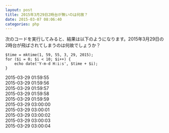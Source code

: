 ```yaml
---
layout: post
title: 2015年3月29日2時台が無いのは何故？
date: 2015-03-07 08:06:40
categories: php
---
```

<p>次のコードを実行してみると、結果は以下のようになります。2015年3月29日の2時台が飛ばされてしまうのは何故でしょうか？</p>

<pre><code>$time = mktime(1, 59, 55, 3, 29, 2015);
for ($i = 0; $i &lt; 10; $i++) {
    echo date('Y-m-d H:i:s', $time + $i);
}
</code></pre>

<p>2015-03-29 01:59:55<br>
2015-03-29 01:59:56<br>
2015-03-29 01:59:57<br>
2015-03-29 01:59:58<br>
2015-03-29 01:59:59<br>
2015-03-29 03:00:00<br>
2015-03-29 03:00:01<br>
2015-03-29 03:00:02<br>
2015-03-29 03:00:03<br>
2015-03-29 03:00:04</p>
